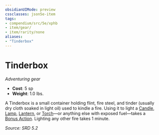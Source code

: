 ```yaml
---
obsidianUIMode: preview
cssclasses: json5e-item
tags:
- compendium/src/5e/xphb
- item/gear/
- item/rarity/none
aliases: 
- "Tinderbox"
---
```

# Tinderbox
*Adventuring gear*  

- **Cost**: 5 sp
- **Weight**: 1.0 lbs.

A Tinderbox is a small container holding flint, fire steel, and tinder (usually dry cloth soaked in light oil) used to kindle a fire. Using it to light a [Candle](candle-xphb.md), [Lamp](lamp-xphb.md), [Lantern](hooded-lantern-xphb.md), or [Torch](torch-xphb.md)—or anything else with exposed fuel—takes a [Bonus Action](bonus-action-xphb.md). Lighting any other fire takes 1 minute.

*Source: SRD 5.2*